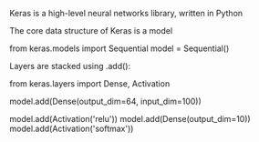 Keras is a high-level neural networks library, written in Python 

The core data structure of Keras is a model

from keras.models import Sequential
model = Sequential()

Layers are stacked using .add():

from keras.layers import Dense, Activation

model.add(Dense(output_dim=64, input_dim=100))

model.add(Activation('relu'))
model.add(Dense(output_dim=10))
model.add(Activation('softmax'))

